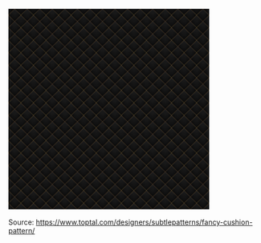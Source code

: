 ![fancy-cushion.webp](fancy-cushion.webp)

Source:
https://www.toptal.com/designers/subtlepatterns/fancy-cushion-pattern/

